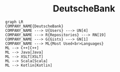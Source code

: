 <h1 align="center">DeutscheBank</h1>

```mermaid
graph LR
COMPANY_NAME{DeutscheBank}
COMPANY_NAME ---> U{Users} ---> UN[4]
COMPANY_NAME ---> R{Repositories} ---> RN[19]
COMPANY_NAME ---> G{Gists} ---> GN[1]
COMPANY_NAME ---> ML{Most Used<br>Languages}
ML --> C++[C++]
ML --> Java[Java]
ML --> XSLT[XSLT]
ML --> Scala[Scala]
ML --> Kotlin[Kotlin]
```
